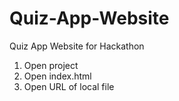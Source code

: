 # Quiz-App-Website
Quiz App Website for Hackathon

1. Open project
2. Open index.html
3. Open URL of local file 
